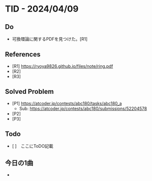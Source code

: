 # TID - 2024/04/09
<!--
## Learnings
- 
- 
-->


## Do
- 可換環論に関するPDFを見つけた。[R1]


<!--
## Reflections & Insights
- 
- 
-->

<!--
## Plans for Tomorrow
- 
- 
-->

## References
- [R1] https://ryoya9826.github.io/files/note/ring.pdf
- [R2] 
- [R3] 

## Solved Problem
- [P1] https://atcoder.jp/contests/abc180/tasks/abc180_a
  -   Sub: https://atcoder.jp/contests/abc180/submissions/52204578
- [P2] 
- [P3] 


## Todo
- [ ]　ここにToDO記載

## 今日の1曲
- 
